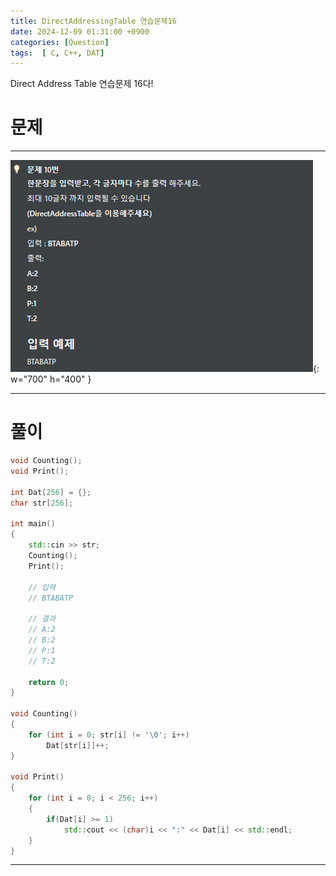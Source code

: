 ```yaml
---
title: DirectAddressingTable 연습문제16
date: 2024-12-09 01:31:00 +0900
categories: [Question]  
tags:  [ C, C++, DAT]
---
```


Direct Address Table 연습문제 16다!

# 문제   
---------------------------------------

![Desktop View](/assets/img/Dat20.png){: w="700" h="400" }

---------------------------------------

# 풀이

```c++
void Counting();
void Print();

int Dat[256] = {};
char str[256];

int main()
{
    std::cin >> str;
    Counting();
    Print();
    
    // 입력
    // BTABATP

    // 결과
    // A:2
    // B:2
    // P:1
    // T:2

    return 0;
}

void Counting()
{
    for (int i = 0; str[i] != '\0'; i++)
        Dat[str[i]]++;
}

void Print()
{
    for (int i = 0; i < 256; i++)
    {
        if(Dat[i] >= 1)
            std::cout << (char)i << ":" << Dat[i] << std::endl;
    }
}
```
---------------------------------------


